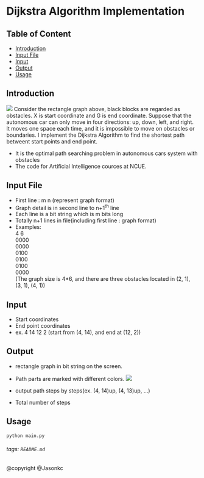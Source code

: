 # Dijkstra Algorithm Implementation

## Table of Content
- [Introduction](#Introduction)
- [Input File](#Input-File)
- [Input](#Input)
- [Output](#Output)
- [Usage](#Usage)

## Introduction
![](https://i.imgur.com/uZyu0lG.png)
Consider the rectangle graph above, black blocks are regarded as obstacles. X is start coordinate and G is end coordinate. Suppose that the autonomous car can only move in four directions: up, down, left, and right. It moves one space each time, and it is impossible to move on obstacles or boundaries. I implement the Dijkstra Algorithm to find the shortest path betweent start points and end point.
- It is the optimal path searching problem in autonomous cars system with obstacles
- The code for Artificial Intelligence cources at NCUE. 
## Input File
- First line : m n (represent graph format)
- Graph detail is in second line to n+1<sup>th</sup> line
- Each line is a bit string which is m bits long
- Totally n+1 lines in file(including first line : graph format)
- Examples:  
    4 6  
    0000  
    0000  
    0100  
    0100  
    0100  
    0000  
    (The graph size is 4*6, and there are three obstacles located in (2, 1), (3, 1), (4, 1))
## Input
- Start coordinates
- End point coordinates
- ex.
    4 14 12 2
    (start from (4, 14), and end at (12, 2))
## Output
- rectangle graph in bit string on the screen.
- Path parts are marked with different colors.
![](https://i.imgur.com/mzDvQqb.png)

- output path steps by steps(ex. (4, 14)up, (4, 13)up, ...)
- Total number of steps
## Usage
```
python main.py
```

###### tags: `README.md`
@copyright @Jasonkc